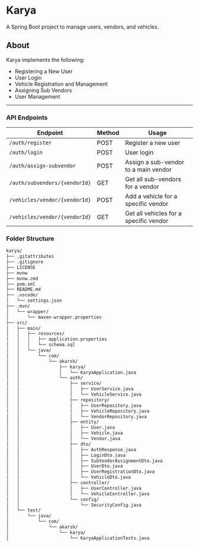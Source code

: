 # Karya
A Spring Boot project to manage users, vendors, and vehicles.

## About

Karya implements the following:

- Registering a New User
- User Login
- Vehicle Registration and Management
- Assigning Sub Vendors
- User Management

-----

### API Endpoints

| Endpoint                                 | Method | Usage                                      |
|------------------------------------------|--------|---------------------------------------------|
| `/auth/register`                         | POST   | Register a new user                         |
| `/auth/login`                            | POST   | User login                                  |
| `/auth/assign-subvendor`                 | POST   | Assign a sub-vendor to a main vendor        |
| `/auth/subvendors/{vendorId}`            | GET    | Get all sub-vendors for a vendor            |
| `/vehicles/vendor/{vendorId}`            | POST   | Add a vehicle for a specific vendor         |
| `/vehicles/vendor/{vendorId}`            | GET    | Get all vehicles for a specific vendor      |


### Folder Structure

```bash
karya/
├── .gitattributes
├── .gitignore
├── LICENSE
├── mvnw
├── mvnw.cmd
├── pom.xml
├── README.md
├── .vscode/
│   └── settings.json
├── .mvn/
│   └── wrapper/
│       └── maven-wrapper.properties
├── src/
│   ├── main/
│   │   ├── resources/
│   │   │   ├── application.properties
│   │   │   └── schema.sql
│   │   └── java/
│   │       └── com/
│   │           └── akarsh/
│   │               ├── karya/
│   │               │   └── KaryaApplication.java
│   │               └── auth/
│   │                   ├── service/
│   │                   │   ├── UserService.java
│   │                   │   └── VehicleService.java
│   │                   ├── repository/
│   │                   │   ├── UserRepository.java
│   │                   │   ├── VehicleRepository.java
│   │                   │   └── VendorRepository.java
│   │                   ├── entity/
│   │                   │   ├── User.java
│   │                   │   ├── Vehicle.java
│   │                   │   └── Vendor.java
│   │                   ├── dto/
│   │                   │   ├── AuthResponse.java
│   │                   │   ├── LoginDto.java
│   │                   │   ├── SubVendorAssignmentDto.java
│   │                   │   ├── UserDto.java
│   │                   │   ├── UserRegistrationDto.java
│   │                   │   └── VehicleDto.java
│   │                   ├── controller/
│   │                   │   ├── UserController.java
│   │                   │   └── VehicleController.java
│   │                   └── config/
│   │                       └── SecurityConfig.java
│   └── test/
│       └── java/
│           └── com/
│               └── akarsh/
│                   └── karya/
│                       └── KaryaApplicationTests.java
```
